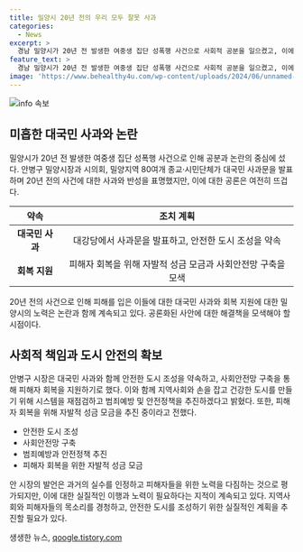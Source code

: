 ```yaml
---
title: 밀양시 20년 전의 우리 모두 잘못 사과
categories:
  - News
excerpt: >
  경남 밀양시가 20년 전 발생한 여중생 집단 성폭행 사건으로 사회적 공분을 일으켰고, 이에 안병구 시장과 지역 단체는 대국민 사과 및 피해자 회복을 위한 성금 모금을 추진했다. 안 시장은 사과문 발표에서 아이들을 올바르게 이끌지 못한 우리의 잘못이라며 사죄했고, 사회안전 강화와 도시의 시스템 재점검, 범죄 예방 등을 약속했다. 이에 대한 사회적 관심이 높아지고 있으며, 관련한 수사와 피해자 지원에 대한 논의가 확산되고 있다.
feature_text: >
  경남 밀양시가 20년 전 발생한 여중생 집단 성폭행 사건으로 사회적 공분을 일으켰고, 이에 안병구 시장과 지역 단체는 대국민 사과 및 피해자 회복을 위한 성금 모금을 추진했다. 안 시장은 사과문 발표에서 아이들을 올바르게 이끌지 못한 우리의 잘못이라며 사죄했고, 사회안전 강화와 도시의 시스템 재점검, 범죄 예방 등을 약속했다. 이에 대한 사회적 관심이 높아지고 있으며, 관련한 수사와 피해자 지원에 대한 논의가 확산되고 있다.
image: 'https://www.behealthy4u.com/wp-content/uploads/2024/06/unnamed-file.png'
---
```


<p><img src="https://www.behealthy4u.com/wp-content/uploads/2024/06/unnamed-file.png" alt="info 속보" /></p>

<h2 data-ke-size="size26">미흡한 대국민 사과와 논란</h2>

<p data-ke-size="size16">밀양시가 20년 전 발생한 여중생 집단 성폭행 사건으로 인해 공분과 논란의 중심에 섰다. 안병구 밀양시장과 시의회, 밀양지역 80여개 종교·시민단체가 대국민 사과문을 발표하며 20년 전의 사건에 대한 사과와 반성을 표명했지만, 이에 대한 공론은 여전히 뜨겁다.</p>

<table>
<thead>
<tr>
<th>약속</th>
<th>조치 계획</th>
</tr>
</thead>
<tbody>
<tr>
<td style="text-align: center; height: 17px;"><b>대국민 사과</b></td>
<td style="text-align: center; height: 17px;">대강당에서 사과문을 발표하고, 안전한 도시 조성을 약속</td>
</tr>
<tr>
<td style="text-align: center; height: 17px;"><b>회복 지원</b></td>
<td style="text-align: center; height: 17px;">피해자 회복을 위해 자발적 성금 모금과 사회안전망 구축을 모색</td>
</tr>
</tbody>
</table>

<p data-ke-size="size16">20년 전의 사건으로 인해 피해를 입은 이들에 대한 대국민 사과와 회복 지원에 대한 밀양시의 노력은 논란과 함께 계속되고 있다. 공론화된 사안에 대한 해결책을 모색해야 할 시점이다.</p>

<h2 data-ke-size="size26">사회적 책임과 도시 안전의 확보</h2>

<p data-ke-size="size16">안병구 시장은 대국민 사과와 함께 안전한 도시 조성을 약속하고, 사회안전망 구축을 통해 피해자 회복을 지원하기로 했다. 이와 함께 지역사회와 손을 잡고 건강한 도시를 만들기 위해 시스템을 재점검하고 범죄예방 및 안전정책을 추진하겠다고 밝혔다. 또한, 피해자 회복을 위해 자발적 성금 모금을 추진 중이라고 전했다.</p>

<ul>
<li>안전한 도시 조성</li>
<li>사회안전망 구축</li>
<li>범죄예방과 안전정책 추진</li>
<li>피해자 회복을 위한 자발적 성금 모금</li>
</ul>

<p data-ke-size="size16">안 시장의 발언은 과거의 실수를 인정하고 피해자들을 위한 노력을 다짐하는 것으로 평가되지만, 이에 대한 실질적인 이행과 노력이 필요하다는 지적이 계속되고 있다. 지역사회와 피해자들의 목소리를 경청하고, 안전한 도시를 조성하기 위한 실질적인 계획을 추진할 필요가 있다.</p>
생생한 뉴스, <a href="https://qoogle.tistory.com" rel="dofollow">qoogle.tistory.com</a>


